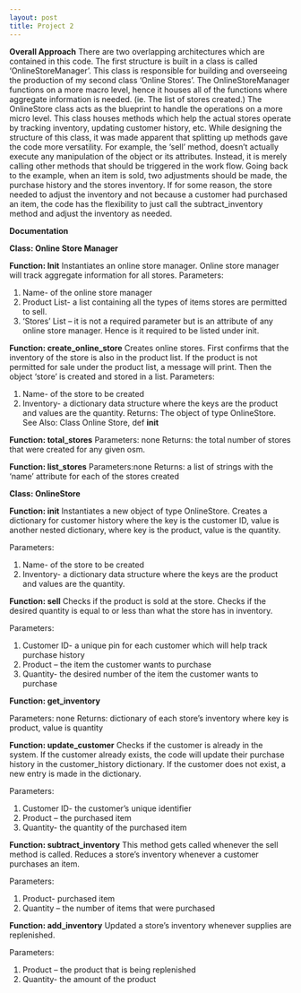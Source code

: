 ```yaml
---
layout: post
title: Project 2
---
```

**Overall Approach**
	There are two overlapping architectures which are contained in this code. The first structure is built in a class is called ‘OnlineStoreManager’. This class is responsible for building and overseeing the production of my second class ‘Online Stores’. The OnlineStoreManager functions on a more macro level, hence it houses all of the functions where aggregate information is needed. (ie. The list of stores created.) 
	The OnlineStore class acts as the blueprint to handle the operations on a more micro level. This class houses methods which help the actual stores operate by tracking inventory, updating customer history, etc. While designing the structure of this class, it was made apparent that splitting up methods gave the code more versatility. For example, the ‘sell’ method, doesn’t actually execute any manipulation of the object or its attributes. Instead, it is merely calling other methods that should be triggered in the work flow. Going back to the example, when an item is sold, two adjustments should be made, the purchase history and the stores inventory. If for some reason, the store needed to adjust the inventory and not because a customer had purchased an item, the code has the flexibility to just call the subtract_inventory method and adjust the inventory as needed.

**Documentation**

**Class: Online Store Manager**

**Function: Init**
Instantiates an online store manager. Online store manager will track aggregate information for all stores.
Parameters: 
1.	Name- of the online store manager
2.	Product List- a list containing all the types of items stores are permitted to sell. 
3.	‘Stores’ List – it is not a required parameter but is an attribute of any online store 
manager. Hence is it required to be listed under init.

**Function: create_online_store**
Creates online stores. First confirms that the inventory of the store is also in the product list.
If the product is not permitted for sale under the product list, a message will print. Then the object ‘store’ is created and stored in a list.
Parameters: 
1.	Name- of the store to be created
2.	Inventory- a dictionary data structure where the keys are the product and values are the quantity.
Returns: The object of type OnlineStore.
See Also: Class Online Store, def __init__

**Function: total_stores**
Parameters: none
Returns: the total number of stores that were created for any given osm.


**Function: list_stores**
Parameters:none
Returns: a list of strings with the ‘name’ attribute for each of the stores created


**Class: OnlineStore**

**Function: init**
Instantiates a new object of type OnlineStore. 
Creates a dictionary for customer history where the key is the customer ID, value is another nested dictionary, where key is the product, value is the quantity.

Parameters:
1.	Name- of the store to be created
2.	Inventory- a dictionary data structure where the keys are the product and values are the quantity.


**Function: sell**
Checks if the product is sold at the store. Checks if the desired quantity is equal to or less than what the store has in inventory.

Parameters:
1.	Customer ID- a unique pin for each customer which will help track purchase history
2.	Product – the item the customer wants to purchase
3.	Quantity- the desired number of the item the customer wants to purchase


**Function: get_inventory**

Parameters: none
Returns: dictionary of each store’s inventory where key is product, value is quantity

**Function: update_customer**
Checks if the customer is already in the system. If the customer already exists, the code will update their purchase history in the customer_history dictionary. If the customer does not exist, a new entry is made in the dictionary. 

Parameters:
1.	Customer ID- the customer’s unique identifier
2.	Product – the purchased item
3.	Quantity- the quantity of the purchased item

**Function: subtract_inventory**
This method gets called whenever the sell method is called. Reduces a store’s inventory whenever a customer purchases an item.

Parameters: 
1.	Product- purchased item
2.	Quantity – the number of items that were purchased

**Function: add_inventory**
Updated a store’s inventory whenever supplies are replenished.

Parameters: 
1.	Product – the product that is being replenished
2.	Quantity- the amount of the product

